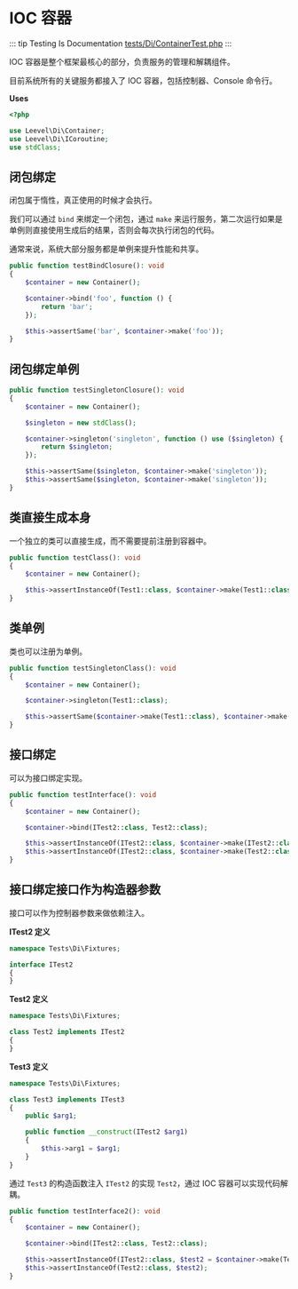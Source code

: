 # IOC 容器

::: tip Testing Is Documentation
[tests/Di/ContainerTest.php](https://github.com/hunzhiwange/framework/blob/master/tests/Di/ContainerTest.php)
:::
    
IOC 容器是整个框架最核心的部分，负责服务的管理和解耦组件。

目前系统所有的关键服务都接入了 IOC 容器，包括控制器、Console 命令行。


**Uses**

``` php
<?php

use Leevel\Di\Container;
use Leevel\Di\ICoroutine;
use stdClass;
```

## 闭包绑定

闭包属于惰性，真正使用的时候才会执行。

我们可以通过 `bind` 来绑定一个闭包，通过 `make` 来运行服务，第二次运行如果是单例则直接使用生成后的结果，否则会每次执行闭包的代码。

通常来说，系统大部分服务都是单例来提升性能和共享。


``` php
public function testBindClosure(): void
{
    $container = new Container();

    $container->bind('foo', function () {
        return 'bar';
    });

    $this->assertSame('bar', $container->make('foo'));
}
```
    
## 闭包绑定单例

``` php
public function testSingletonClosure(): void
{
    $container = new Container();

    $singleton = new stdClass();

    $container->singleton('singleton', function () use ($singleton) {
        return $singleton;
    });

    $this->assertSame($singleton, $container->make('singleton'));
    $this->assertSame($singleton, $container->make('singleton'));
}
```
    
## 类直接生成本身

一个独立的类可以直接生成，而不需要提前注册到容器中。

``` php
public function testClass(): void
{
    $container = new Container();

    $this->assertInstanceOf(Test1::class, $container->make(Test1::class));
}
```
    
## 类单例

类也可以注册为单例。

``` php
public function testSingletonClass(): void
{
    $container = new Container();

    $container->singleton(Test1::class);

    $this->assertSame($container->make(Test1::class), $container->make(Test1::class));
}
```
    
## 接口绑定

可以为接口绑定实现。

``` php
public function testInterface(): void
{
    $container = new Container();

    $container->bind(ITest2::class, Test2::class);

    $this->assertInstanceOf(ITest2::class, $container->make(ITest2::class));
    $this->assertInstanceOf(ITest2::class, $container->make(Test2::class));
}
```
    
## 接口绑定接口作为构造器参数

接口可以作为控制器参数来做依赖注入。

**ITest2 定义**

``` php
namespace Tests\Di\Fixtures;

interface ITest2
{
}
```

**Test2 定义**

``` php
namespace Tests\Di\Fixtures;

class Test2 implements ITest2
{
}
```

**Test3 定义**

``` php
namespace Tests\Di\Fixtures;

class Test3 implements ITest3
{
    public $arg1;

    public function __construct(ITest2 $arg1)
    {
        $this->arg1 = $arg1;
    }
}
```

通过 `Test3` 的构造函数注入 `ITest2` 的实现 `Test2`，通过 IOC 容器可以实现代码解耦。


``` php
public function testInterface2(): void
{
    $container = new Container();

    $container->bind(ITest2::class, Test2::class);

    $this->assertInstanceOf(ITest2::class, $test2 = $container->make(Test3::class)->arg1);
    $this->assertInstanceOf(Test2::class, $test2);
}
```